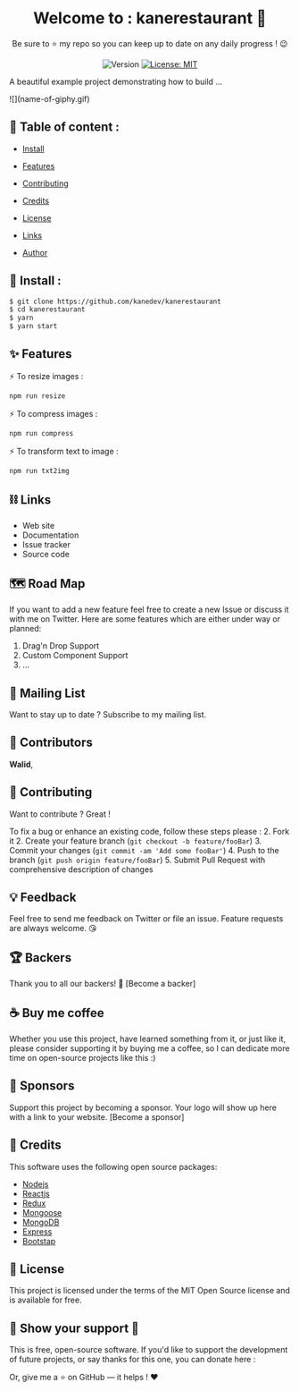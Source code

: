 <h1 align="center">Welcome to :  kanerestaurant 👋</h1>
<p align="center"> Be sure to ⭐ my repo so you can keep up to date on any daily progress ! 😉 </p>

<p align="center">
  <img alt="Version" src="https://img.shields.io/badge/version-1.0.0-blue.svg?cacheSeconds=2592000" />
  <a href="#" target="_blank">
    <img alt="License: MIT" src="https://img.shields.io/badge/License-MIT-red.svg" />
  </a>
</p>



<p>A beautiful example project demonstrating how to build ... </p>
![](name-of-giphy.gif)


## 📖 Table of content :

- [Install](#install)

- [Features](#feathers)

- [Contributing](#contributing)

- [Credits](#credits)

- [License](#license)

- [Links](#links)

- [Author](#author)

  

## 🚀 Install :

```sh
$ git clone https://github.com/kanedev/kanerestaurant
$ cd kanerestaurant
$ yarn 
$ yarn start 
```


## :sparkles: Features

⚡️  To resize images :

```sh
npm run resize
```

⚡️ To compress images :

```sh
npm run compress
```

⚡️ To transform text to image : 

```sh
npm run txt2img
```


## ⛓ Links

- Web site
- Documentation
- Issue tracker
- Source code

##  🗺 Road Map

If you want to add a new feature feel free to create a new Issue or discuss it with me on Twitter. Here are some features which are either under way or planned:

1. Drag'n Drop Support
2. Custom Component Support
3. ...

## 💌 Mailing List

Want to stay up to date ?  Subscribe to my mailing list.

 ## 👥 Contributors

 **Walid**, <!--Reach out to me at one of the following places :--> 

## 💉 Contributing

Want to contribute ? Great !

To fix a bug or enhance an existing code, follow these steps please :
2. Fork it
2. Create your feature branch (`git checkout -b feature/fooBar`)
3. Commit your changes (`git commit -am 'Add some fooBar'`)
4. Push to the branch (`git push origin feature/fooBar`)
5. Submit Pull Request with comprehensive description of changes

## 💡 Feedback

Feel free to send me feedback on Twitter or file an issue. Feature requests are always welcome. 😘

## 🏆 Backers

Thank you to all our backers! 🙏 [Become a backer]

## ☕️ Buy me coffee
Whether you use this project, have learned something from it, or just like it, please consider supporting it by buying me a coffee, so I can dedicate more time on open-source projects like this :)


## 🎯 Sponsors

Support this project by becoming a sponsor. Your logo will show up here with a link to your website. [Become a sponsor]

 ## 📃 Credits 

 This software uses the following open source packages:

- [Nodejs](#https://nodejs.org)
- [Reactjs](https://reactjs.org/)
- [Redux](https://redux.js.org/)
- [Mongoose](https://mongoosejs.com/)
- [MongoDB](tps://www.mongodb.com)
- [Express](https://expressjs.com)
- [Bootstap](https://getbootstrap.com)


## 🚦 License

This project is licensed under the terms of the MIT Open Source license and is available for free.

## 👋 Show your support 🙏

This is free, open-source software. If you'd like to support the development of future projects, or say thanks for this one, you can donate here :

Or, give me a ⭐  on GitHub — it helps ! ❤️

